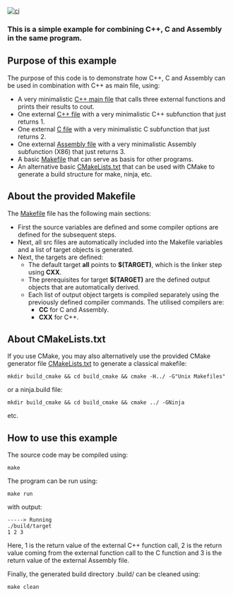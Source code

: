 [![ci](https://github.com/stevolix/Combine_CPP_CC_AS/actions/workflows/ci.yml/badge.svg)](https://github.com/stevolix/Combine_CPP_CC_AS/actions)
### This is a simple example for combining C++, C and Assembly in the same program.

## Purpose of this example
The purpose of this code is to demonstrate how C++, C and Assembly can be used in combination with C++ as main file, using:
* A very minimalistic [C++ main file](src/main.cpp) that calls three external functions and prints their results to cout.
* One external [C++ file](src/subfunc1.cpp) with a very minimalistic C++ subfunction that just returns 1.
* One external [C file](src/subfunc2.c) with a very minimalistic C subfunction that just returns 2.
* One external [Assembly file](src/subfunc3.S) with a very minimalistic Assembly subfunction (X86) that just returns
  3.
* A basic [Makefile](Makefile) that can serve as basis for other programs.
* An alternative basic [CMakeLists.txt](CMakeLists.txt) that can be used with CMake to generate a
  build structure for make, ninja, etc.

## About the provided Makefile
The [Makefile](Makefile) file has the following main sections:
* First the source variables are defined and some compiler options are defined for the subsequent
  steps.
* Next, all src files are automatically included into the Makefile variables and a list of target
  objects is generated.
* Next, the targets are defined:
  * The default target **all** points to **$(TARGET)**, which is the linker step using **CXX**.
  * The prerequisites for target **$(TARGET)** are the defined output objects that are automatically
    derived.
  * Each list of output object targets is compiled separately using the previously defined compiler commands. The
    utilised compilers are:
    * **CC** for C and Assembly.
    * **CXX** for C++.

## About CMakeLists.txt
If you use CMake, you may also alternatively use the provided CMake generator file [CMakeLists.txt](CMakeLists.txt) to generate a classical makefile:
```
mkdir build_cmake && cd build_cmake && cmake -H../ -G"Unix Makefiles"
```
or a ninja.build file:
```
mkdir build_cmake && cd build_cmake && cmake ../ -GNinja
```
etc.

## How to use this example
The source code may be compiled using:
```
make
```

The program can be run using:
```
make run
```
with output:
```
-----> Running
./build/target
1 2 3
```
Here, 1 is the return value of the external C++ function call, 2 is the return value coming from the external function call to the C function
and 3 is the return value of the external Assembly file.


Finally, the generated build directory .build/ can be cleaned using:
```
make clean
```

